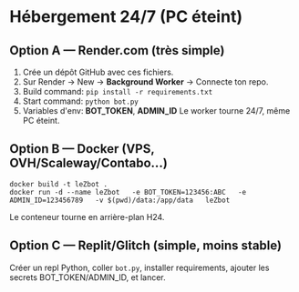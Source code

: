 # Hébergement 24/7 (PC éteint)

## Option A — Render.com (très simple)
1. Crée un dépôt GitHub avec ces fichiers.
2. Sur Render → New → **Background Worker** → Connecte ton repo.
3. Build command: `pip install -r requirements.txt`
4. Start command: `python bot.py`
5. Variables d'env: **BOT_TOKEN**, **ADMIN_ID**
Le worker tourne 24/7, même PC éteint.

## Option B — Docker (VPS, OVH/Scaleway/Contabo...)
```
docker build -t leZbot .
docker run -d --name leZbot   -e BOT_TOKEN=123456:ABC   -e ADMIN_ID=123456789   -v $(pwd)/data:/app/data   leZbot
```
Le conteneur tourne en arrière-plan H24.

## Option C — Replit/Glitch (simple, moins stable)
Créer un repl Python, coller `bot.py`, installer requirements, ajouter les secrets BOT_TOKEN/ADMIN_ID, et lancer.
